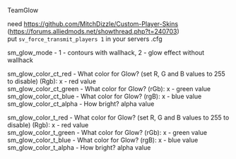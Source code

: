 TeamGlow

need https://github.com/MitchDizzle/Custom-Player-Skins (https://forums.alliedmods.net/showthread.php?t=240703)  
put `sv_force_transmit_players 1` in your servers .cfg  


sm_glow_mode - 1 - contours with wallhack, 2 - glow effect without wallhack  
  
sm_glow_color_ct_red - What color for Glow? (set R, G and B values to 255 to disable) (Rgb): x - red value  
sm_glow_color_ct_green - What color for Glow? (rGb): x - green value  
sm_glow_color_ct_blue - What color for Glow? (rgB): x - blue value  
sm_glow_color_ct_alpha - How bright? alpha value  
  
sm_glow_color_t_red - What color for Glow? (set R, G and B values to 255 to disable) (Rgb): x - red value  
sm_glow_color_t_green - What color for Glow? (rGb): x - green value  
sm_glow_color_t_blue - What color for Glow? (rgB): x - blue value  
sm_glow_color_t_alpha - How bright? alpha value  
